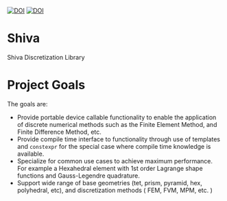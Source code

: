 [![DOI](https://zenodo.org/badge/667204042.svg)](https://zenodo.org/doi/10.5281/zenodo.10425646)
[![DOI](https://zenodo.org/badge/DOI/10.5281/zenodo.10425647.svg)](https://doi.org/10.5281/zenodo.10425647)


# Shiva
Shiva Discretization Library

# Project Goals
The goals are:

- Provide portable device callable functionality to enable the application of discrete numerical methods such as the Finite Element Method, and Finite Difference Method, etc.
- Provide compile time interface to functionality through use of templates and `constexpr` for the special case where compile time knowledge is available.
- Specialize for common use cases to achieve maximum performance. For example a Hexahedral element with 1st order Lagrange shape functions and Gauss-Legendre quadrature.
- Support wide range of base geometries (tet, prism, pyramid, hex, polyhedral, etc), and discretization methods ( FEM, FVM, MPM, etc. )